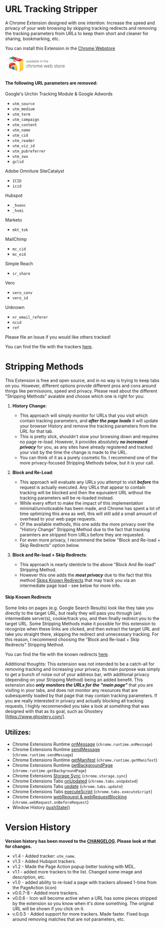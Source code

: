 # URL Tracking Stripper

A Chrome Extension designed with one intention: Increase the speed and privacy of your web browsing by skipping tracking redirects and removing the tracking parameters from URLs to keep them short and cleaner for sharing, bookmarking, etc.

You can install this Extension in the [Chrome Webstore][store]

[![Chrome Webstore](webstore_badge.png)][store]


#### The following URL parameters are removed:
Google's Urchin Tracking Module & Google Adwords
- `utm_source`
- `utm_medium`
- `utm_term`
- `utm_campaign`
- `utm_content`
- `utm_name`
- `utm_cid`
- `utm_reader`
- `utm_viz_id`
- `utm_pubreferrer`
- `utm_swu`
- `gclid`

Adobe Omniture SiteCatalyst
- `ICID`
- `icid`

Hubspot
- `_hsenc`
- `_hsmi`

Marketo
- `mkt_tok`

MailChimp
- `mc_cid`
- `mc_eid`

Simple Reach
- `sr_share`

Vero
- `vero_conv`
- `vero_id`

Unknown
- `nr_email_referer`
- `ncid`
- `ref`

Please file an Issue if you would like others tracked!

You can find the file with the trackers [here](https://github.com/newhouse/url-tracking-stripper/blob/master/extension/trackers.js).

# Stripping Methods
This Extension is free and open source, and in no way is trying to keep tabs on you. However,
different options provide different pros and cons around things like
permissions, speed and privacy. Please read about the different "Stripping Methods" avaiable
and choose which one is right for you:

1) __History Change__:
   - This approach will simply monitor for URLs that you visit which contain tracking parameters, and __*after the page loads*__ it will update your browser History and remove the tracking parameters from the URL for that tab.
   - This is pretty slick, shouldn't slow your browsing down and requires no page re-load. However, it provides absolutely __*no increased privacy*__ for you, as any sites have already registered and tracked your visit by the time the change is made to the URL.
   - You can think of it as a purely cosmetic fix. I recommend one of the more privacy-focused Stripping Methods below, but it is your call.

2) __Block and Re-Load__:
   - This approach will evaluate any URLs you attempt to visit __*before*__ the request is actually executed. Any URLs that appear to contain tracking will be blocked and then the equivalent URL without the tracking parameters will be re-loaded instead.
   - While every effort to make the impact of this implementation minimal/unnoticeable has been made, and Chrome has spent a lot of time optimizing this area as well, this will still add a small amount of overhead to your web page requests.
   - Of the available methods, this one adds the more privacy over the "History Change" Stripping Method due to the fact that tracking paramters are stripped from URLs before they are requested.
   - For even more privacy, I recommend the below "Block and Re-load + Skip Redirects" option below.

3) __Block and Re-load + Skip Redirects__:
   - This approach is nearly identicle to the above "Block And Re-load" Stripping Method.
   - However this one adds the __*most privacy*__ due to the fact that this method [Skips Known Redirects](#skip-known-redirects) that may track you via an intermediate page load - see below for more info.


#### Skip Known Redirects
Some links on pages (e.g. Google Search Results) look like they take you directly to the target URL, but really they will pass you through (an) intermediate server(s), cookie/track you, and then finally redirect you to the target URL. Some Stripping Methods make it possible for this extension to recognize when these links are clicked, and then extract the target URL and take you straight there, skipping the redirect and unnecessary tracking. For this reason, I recommend choosing the "Block and Re-load + Skip Redirects" Stripping Method.

You can find the file with the known redirects [here](https://github.com/newhouse/url-tracking-stripper/blob/master/extension/redirects.js).

Additional thoughts: This extension was not intended to be a catch-all for removing tracking and increasing your privacy.
Its main purpose was simply to get a bunch of noise out of your address bar, with additional privacy (depending on your
Stripping Method) being an added benefit. This extension also __*only monitors the URLs for the "main page"*__ that you are
visiting in your tabs, and does not monitor any resources that are subesquently loaded by that page that may contain
tracking parameters. If you are really interested in privacy and actually blocking all tracking requests, I highly
recommended you take a look at something that was designed with that as its goal, such as Ghostery [https://www.ghostery.com/].


## Utilizes:
- Chrome Extensions Runtime [onMessage](https://developer.chrome.com/extensions/runtime#event-onMessage) (`chrome.runtime.onMessage`)
- Chrome Extensions Runtime [sendMessage](https://developer.chrome.com/extensions/runtime#method-sendMessage) (`chrome.runtime.sendMessage`)
- Chrome Extensions Runtime [getManifest](https://developer.chrome.com/extensions/runtime#method-getManifest) (`chrome.runtime.getManifest`)
- Chrome Extensions Runtime [getBackgroundPage](https://developer.chrome.com/extensions/runtime#method-getBackgroundPage) (`chrome.runtime.getBackgroundPage`)
- Chrome Extensions [Storage Sync](https://developer.chrome.com/extensions/storage) (`chrome.storage.sync`)
- Chrome Extensions Tabs [onUpdated](https://developer.chrome.com/extensions/tabs#event-onUpdated) (`chrome.tabs.onUpdated`)
- Chrome Extensions Tabs [update](https://developer.chrome.com/extensions/tabs#method-update) (`chrome.tabs.update`)
- Chrome Extensions Tabs [executeScript](https://developer.chrome.com/extensions/tabs#method-executeScript) (`chrome.tabs.executeScript`)
- Chrome Extensions [webRequest & webRequestBlocking](https://developer.chrome.com/extensions/webRequest) (`chrome.webRequest.onBeforeRequest`)
- Window History [pushState()](https://developer.mozilla.org/en-US/docs/Web/API/History_API#The_pushState()_method)


# Version History
__Version history has been moved to the [CHANGELOG](https://github.com/newhouse/url-tracking-stripper/blob/master/CHANGELOG.md). Please look at that for changes.__
- v1.4 - Added tracker: `utm_name`.
- v1.3 - Added Hubspot trackers.
- v1.2 - Made the Page Action popup better looking with MDL.
- v1.1 - added more trackers to the list. Changed some image and description, etc.
- v1.0 - added ability to re-load a page with trackers allowed 1-time from the PageAction (icon)
- v0.0.7-8 - Added more trackers.
- v0.0.6 - Icon will become active when a URL has some pieces stripped by the extension so you know when it's done something. The original URL will be shown if you click on it.
- v.0.0.5 - Added support for more trackers. Made faster. Fixed bugs around removing matches that are *not* parameters, etc.

[store]: https://chrome.google.com/webstore/detail/url-tracking-stripper/flnagcobkfofedknnnmofijmmkbgfamf
